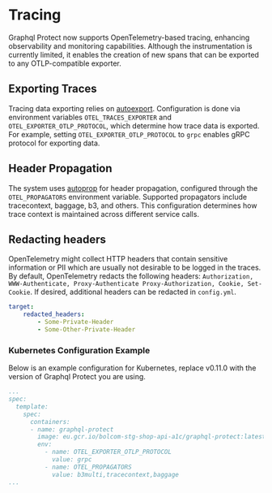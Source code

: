 # Tracing 

Graphql Protect now supports OpenTelemetry-based tracing, enhancing observability and monitoring capabilities. 
Although the instrumentation is currently limited, it enables the creation of new spans that can be exported to 
any OTLP-compatible exporter.

## Exporting Traces

Tracing data exporting relies on [autoexport](https://pkg.go.dev/go.opentelemetry.io/contrib/exporters/autoexport#NewSpanExporter). 
Configuration is done via environment variables `OTEL_TRACES_EXPORTER` and `OTEL_EXPORTER_OTLP_PROTOCOL`, which 
determine how trace data is exported. For example, setting `OTEL_EXPORTER_OTLP_PROTOCOL` to `grpc` enables gRPC protocol
for exporting data.

## Header Propagation

The system uses [autoprop](https://pkg.go.dev/go.opentelemetry.io/contrib/propagators/autoprop) for header propagation, 
configured through the `OTEL_PROPAGATORS` environment variable. Supported propagators include tracecontext, baggage, b3,
and others. This configuration determines how trace context is maintained across different service calls.

## Redacting headers
OpenTelemetry might collect HTTP headers that contain sensitive information or PII which are usually not desirable to be
logged in the traces. By default, OpenTelemetry redacts the following headers: `Authorization, WWW-Authenticate, Proxy-Authenticate
Proxy-Authorization, Cookie, Set-Cookie`.
If desired, additional headers can be redacted in `config.yml`.
```yaml
target:
    redacted_headers:
        - Some-Private-Header
        - Some-Other-Private-Header
```

### Kubernetes Configuration Example

Below is an example configuration for Kubernetes, replace v0.11.0 with the version of Graphql Protect you are using.


```yaml
...
spec:
  template:
    spec:
      containers:
      - name: graphql-protect
        image: eu.gcr.io/bolcom-stg-shop-api-a1c/graphql-protect:latest # Replace with the appropriate version
        env:
          - name: OTEL_EXPORTER_OTLP_PROTOCOL
            value: grpc
          - name: OTEL_PROPAGATORS
            value: b3multi,tracecontext,baggage
...
```
